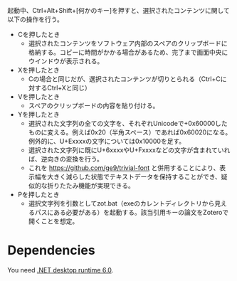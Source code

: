 起動中、Ctrl+Alt+Shift+[何かのキー]を押すと、選択されたコンテンツに関して以下の操作を行う。
- Cを押したとき
  - 選択されたコンテンツをソフトウェア内部のスペアのクリップボードに格納する。コピーに時間がかかる場合があるため、完了まで画面中央にウインドウが表示される。
- Xを押したとき
  - Cの場合と同じだが、選択されたコンテンツが切りとられる（Ctrl+Cに対するCtrl+Xと同じ）
- Vを押したとき
  - スペアのクリップボードの内容を貼り付ける。
- Yを押したとき
  - 選択された文字列の全ての文字を、それぞれUnicodeで+0x60000したものに変える。例えば0x20（半角スペース）であれば0x60020になる。例外的に、U+Exxxxの文字については0x10000を足す。
  - 選択された文字列に既にU+6xxxxやU+Fxxxxなどの文字が含まれていれば、逆向きの変換を行う。
  - これを https://github.com/ge9/trivial-font と併用することにより、表示幅を大きく減らした状態でテキストデータを保持することができ、疑似的な折りたたみ機能が実現できる。
- Pを押したとき
  - 選択文字列を引数としてzot.bat（exeのカレントディレクトリから見えるパスにある必要がある）を起動する。該当引用キーの論文をZoteroで開くことを想定。

# Dependencies
You need [.NET desktop runtime 6.0](https://dotnet.microsoft.com/ja-jp/download/dotnet/6.0).